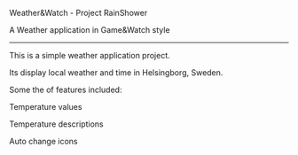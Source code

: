 Weather&Watch - Project RainShower

A Weather application in Game&Watch style

---

This is a simple weather application project.

Its display local weather and time in Helsingborg, Sweden.

Some the of features included:

Temperature values

Temperature descriptions

Auto change icons
